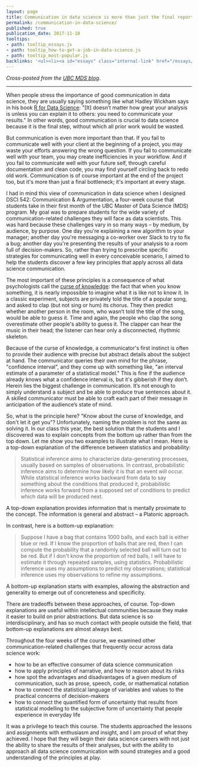 ```yaml
---
layout: page
title: Communication in data science is more than just the final report
permalink: /communication-in-data-science/
published: true
publication_date: 2017-11-10
tooltips: 
- path: tooltip_essays.js
- path: tooltip_how-to-get-a-job-in-data-science.js
- path: tooltip_most-popular.js
backlinks: '<ul><li><a id="essays" class="internal-link" href="/essays/">Essays</a></li><li><a id="how-to-get-a-job-in-data-science" class="internal-link" href="/how-to-get-a-job-in-data-science/">How to get a job in data science</a></li><li><a id="most-popular" class="internal-link" href="/most-popular/">Most popular</a></li></ul>'
---
```


_Cross-posted from the [UBC MDS blog](https://ubc-mds.github.io/2017-11-10-DSCI-542-communication/)_.

----

When people stress the importance of good communication in data science, they are usually saying something like what Hadley Wickham says in his book [R for Data Science](https://r4ds.had.co.nz/communicate-intro.html): "[It] doesn’t matter how great your analysis is unless you can explain it to others: you need to communicate your results." In other words, good communication is crucial to data science because it is the final step, without which all prior work would be wasted.

But communication is even more important than that. If you fail to communicate well with your client at the beginning of a project, you may waste your efforts answering the wrong question. If you fail to communicate well with your team, you may create inefficiencies in your workflow. And if you fail to communicate well with your future self, through careful documentation and clean code, you may find yourself circling back to redo old work. Communication is of course important at the end of the project too, but it's more than just a final bottleneck; it's important at every stage.

I had in mind this view of communication in data science when I designed DSCI 542: Communication & Argumentation, a four-week course that students take in their first month of the UBC Master of Data Science (MDS) program. My goal was to prepare students for the wide variety of communication-related challenges they will face as data scientists. This was hard because these challenges vary in so many ways – by medium, by audience, by purpose. One day you're explaining a new algorithm to your manager; another day you're messaging a co-worker over Slack to try to fix a bug; another day you're presenting the results of your analysis to a room full of decision-makers. So, rather than trying to prescribe specific strategies for communicating well in every conceivable scenario, I aimed to help the students discover a few key principles that apply across all data science communication.

The most important of these principles is a consequence of what psychologists call the [curse of knowledge](https://en.wikipedia.org/wiki/Curse_of_knowledge): the fact that when you know something, it is nearly impossible to imagine what it is like not to know it. In a classic experiment, subjects are privately told the title of a popular song, and asked to clap (but not sing or hum) its chorus. They then predict whether another person in the room, who wasn’t told the title of the song, would be able to guess it. Time and again, the people who clap the song overestimate other people's ability to guess it. The clapper can hear the music in their head; the listener can hear only a disconnected, rhythmic skeleton.

Because of the curse of knowledge, a communicator's first instinct is often to provide their audience with precise but abstract details about the subject at hand. The communicator queries their own mind for the phrase, "confidence interval", and they come up with something like, "an interval estimate of a parameter of a statistical model." This is fine if the audience already knows what a confidence interval is, but it's gibberish if they don’t. Herein lies the biggest challenge in communication. It’s not enough to simply understand a subject and be able to produce true sentences about it. A skilled communicator must be able to craft each part of their message in anticipation of the audience’s state of mind.

So, what is the principle here? "Know about the curse of knowledge, and don't let it get you"? Unfortunately, naming the problem is not the same as solving it. In our class this year, the best solution that the students and I discovered was to explain concepts from the bottom up rather than from the top down. Let me show you two examples to illustrate what I mean. Here is a top-down explanation of the difference between statistics and probability:

> Statistical inference aims to characterize data-generating processes, usually based on samples of observations. In contrast, probabilistic inference aims to determine how likely it is that an event will occur. While statistical inference works backward from data to say something about the conditions that produced it, probabilistic inference works forward from a supposed set of conditions to predict which data will be produced next.

A top-down explanation provides information that is mentally proximate to the concept. The information is general and abstract – a Platonic approach.

In contrast, here is a bottom-up explanation:

> Suppose I have a bag that contains 1000 balls, and each ball is either blue or red. If I know the proportion of balls that are red, then I can compute the probability that a randomly selected ball will turn out to be red. But if I don't know the proportion of red balls, I will have to estimate it through repeated samples, using statistics. Probabilistic inference uses my assumptions to predict my observations; statistical inference uses my observations to refine my assumptions.

A bottom-up explanation starts with examples, allowing the abstraction and generality to emerge out of concreteness and specificity.

There are tradeoffs between these approaches, of course. Top-down explanations are useful within intellectual communities because they make it easier to build on prior abstractions. But data science is so interdisciplinary, and has so much contact with people outside the field, that bottom-up explanations are almost always best.

Throughout the four weeks of the course, we examined other communication-related challenges that frequently occur across data science work:

* how to be an effective consumer of data science communication
* how to apply principles of narrative, and how to reason about its risks
* how spot the advantages and disadvantages of a given medium of communication, such as prose, speech, code, or mathematical notation
* how to connect the statistical language of variables and values to the practical concerns of decision-makers
* how to connect the quantified form of uncertainty that results from statistical modelling to the subjective form of uncertainty that people experience in everyday life

It was a privilege to teach this course. The students approached the lessons and assignments with enthusiasm and insight, and I am proud of what they achieved. I hope that they will begin their data science careers with not just the ability to share the results of their analyses, but with the ability to approach all data science communication with sound strategies and a good understanding of the principles at play.
